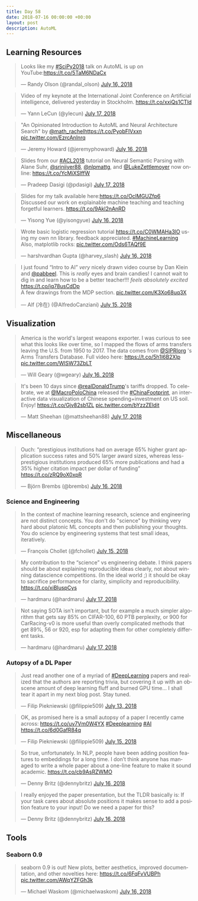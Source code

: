 ```yaml
---
title: Day 58
date: 2018-07-16 00:00:00 +00:00
layout: post
description: AutoML
---
```


## Learning Resources
<amp-twitter width="400" height="400"
             layout="responsive"
             data-tweetid="1018889268087779329">
    <blockquote placeholder><p lang="en" dir="ltr">Looks like my <a href="https://twitter.com/hashtag/SciPy2018?src=hash&amp;ref_src=twsrc%5Etfw">#SciPy2018</a> talk on AutoML is up on YouTube:<a href="https://t.co/5TaM6NDaCx">https://t.co/5TaM6NDaCx</a></p>&mdash; Randy Olson (@randal_olson) <a href="https://twitter.com/randal_olson/status/1018889268087779329?ref_src=twsrc%5Etfw">July 16, 2018</a></blockquote>
</amp-twitter>

<amp-twitter width="400" height="400"
             layout="responsive"
             data-tweetid="1019086281031200768">
    <blockquote placeholder><p lang="en" dir="ltr">Video of my keynote at the International Joint Conference on Artificial intelligence, delivered yesterday in Stockholm. <a href="https://t.co/xxiQs1CTld">https://t.co/xxiQs1CTld</a></p>&mdash; Yann LeCun (@ylecun) <a href="https://twitter.com/ylecun/status/1019086281031200768?ref_src=twsrc%5Etfw">July 17, 2018</a></blockquote>
</amp-twitter>

<amp-twitter width="400" height="400"
             layout="responsive"
             data-tweetid="1018933853124116480">
    <blockquote placeholder><p lang="en" dir="ltr">&quot;An Opinionated Introduction to AutoML and Neural Architecture Search&quot; by <a href="https://twitter.com/math_rachel?ref_src=twsrc%5Etfw">@math_rachel</a><a href="https://t.co/PyobFlVxxn">https://t.co/PyobFlVxxn</a> <a href="https://t.co/EzrcAnlnrq">pic.twitter.com/EzrcAnlnrq</a></p>&mdash; Jeremy Howard (@jeremyphoward) <a href="https://twitter.com/jeremyphoward/status/1018933853124116480?ref_src=twsrc%5Etfw">July 16, 2018</a></blockquote>
</amp-twitter>

<amp-twitter width="400" height="400"
             layout="responsive"
             data-tweetid="1019088389079949317">
    <blockquote placeholder><p lang="en" dir="ltr">Slides from our <a href="https://twitter.com/hashtag/ACL2018?src=hash&amp;ref_src=twsrc%5Etfw">#ACL2018</a> tutorial on Neural Semantic Parsing with Alane Suhr, <a href="https://twitter.com/sriniiyer88?ref_src=twsrc%5Etfw">@sriniiyer88</a>, <a href="https://twitter.com/nlpmattg?ref_src=twsrc%5Etfw">@nlpmattg</a>, and <a href="https://twitter.com/LukeZettlemoyer?ref_src=twsrc%5Etfw">@LukeZettlemoyer</a> now online: <a href="https://t.co/YcMiXSlffW">https://t.co/YcMiXSlffW</a></p>&mdash; Pradeep Dasigi (@pdasigi) <a href="https://twitter.com/pdasigi/status/1019088389079949317?ref_src=twsrc%5Etfw">July 17, 2018</a></blockquote>
</amp-twitter>

<amp-twitter width="400" height="400"
             layout="responsive"
             data-tweetid="1018753935849525248">
    <blockquote placeholder><p lang="en" dir="ltr">Slides for my talk available here:<a href="https://t.co/OclMGUZfp6">https://t.co/OclMGUZfp6</a><br>Discussed our work on explainable machine teaching and teaching forgetful learners. <a href="https://t.co/9Akl2nAnRD">https://t.co/9Akl2nAnRD</a></p>&mdash; Yisong Yue (@yisongyue) <a href="https://twitter.com/yisongyue/status/1018753935849525248?ref_src=twsrc%5Etfw">July 16, 2018</a></blockquote>
</amp-twitter>

<amp-twitter width="400" height="400"
             layout="responsive"
             data-tweetid="1018883413355290625">
    <blockquote placeholder><p lang="en" dir="ltr">Wrote basic logistic regression tutorial <a href="https://t.co/C0WMAHa3lO">https://t.co/C0WMAHa3lO</a> using my own nn library. feedback appreciated. <a href="https://twitter.com/hashtag/MachineLearning?src=hash&amp;ref_src=twsrc%5Etfw">#MachineLearning</a> <br>Also, matplotlib rocks: <a href="https://t.co/Ods6TAQf9E">pic.twitter.com/Ods6TAQf9E</a></p>&mdash; harshvardhan Gupta (@harvey_slash) <a href="https://twitter.com/harvey_slash/status/1018883413355290625?ref_src=twsrc%5Etfw">July 16, 2018</a></blockquote>
</amp-twitter>

<amp-twitter width="400" height="400"
             layout="responsive"
             data-tweetid="1018286970282397696">
    <blockquote placeholder><p lang="en" dir="ltr">I just found “Intro to AI” _very_ nicely drawn video course by Dan Klein and <a href="https://twitter.com/pabbeel?ref_src=twsrc%5Etfw">@pabbeel</a>. This is _really_ eyes and brain candies! I cannot wait to dig in and learn how to be a better teacher!!! *feels absolutely excited* <a href="https://t.co/jq78usCdDp">https://t.co/jq78usCdDp</a><br>A few drawings from the MDP section. <a href="https://t.co/K3Xo68uq3X">pic.twitter.com/K3Xo68uq3X</a></p>&mdash; Alf (冷在) (@AlfredoCanziani) <a href="https://twitter.com/AlfredoCanziani/status/1018286970282397696?ref_src=twsrc%5Etfw">July 15, 2018</a></blockquote>
</amp-twitter>

## Visualization
<amp-twitter width="400" height="400"
             layout="responsive"
             data-tweetid="1018863807773446145">
    <blockquote placeholder><p lang="en" dir="ltr">America is the world&#39;s largest weapons exporter. I was curious to see what this looks like over time, so I mapped the flows of arms transfers leaving the U.S. from 1950 to 2017. The data comes from <a href="https://twitter.com/SIPRIorg?ref_src=twsrc%5Etfw">@SIPRIorg</a> &#39;s Arms Transfers Database. Full video here: <a href="https://t.co/5h1I6B2Xlp">https://t.co/5h1I6B2Xlp</a> <a href="https://t.co/WlSW73ZbLT">pic.twitter.com/WlSW73ZbLT</a></p>&mdash; Will Geary (@wgeary) <a href="https://twitter.com/wgeary/status/1018863807773446145?ref_src=twsrc%5Etfw">July 16, 2018</a></blockquote>
</amp-twitter>

<amp-twitter width="400" height="400"
             layout="responsive"
             data-tweetid="1019042028921876480">
    <blockquote placeholder><p lang="en" dir="ltr">It&#39;s been 10 days since <a href="https://twitter.com/realDonaldTrump?ref_src=twsrc%5Etfw">@realDonaldTrump</a>&#39;s tariffs dropped. To celebrate, we at <a href="https://twitter.com/MacroPoloChina?ref_src=twsrc%5Etfw">@MacroPoloChina</a> released the <a href="https://twitter.com/hashtag/ChinaFootprint?src=hash&amp;ref_src=twsrc%5Etfw">#ChinaFootprint</a>, an interactive data visualization of Chinese spending+investment on US soil. Enjoy! <a href="https://t.co/Gjv82sb1ZL">https://t.co/Gjv82sb1ZL</a> <a href="https://t.co/bYzzZEldit">pic.twitter.com/bYzzZEldit</a></p>&mdash; Matt Sheehan (@mattsheehan88) <a href="https://twitter.com/mattsheehan88/status/1019042028921876480?ref_src=twsrc%5Etfw">July 17, 2018</a></blockquote>
</amp-twitter>

## Miscellaneous
<amp-twitter width="400" height="400"
             layout="responsive"
             data-tweetid="1018845208623054853">
    <blockquote placeholder><p lang="en" dir="ltr">Ouch: “prestigious institutions had on average 65% higher grant application success rates and 50% larger award sizes, whereas less-prestigious institutions produced 65% more publications and had a 35% higher citation impact per dollar of funding” <a href="https://t.co/zRQ9oX0xpR">https://t.co/zRQ9oX0xpR</a></p>&mdash; Björn Brembs (@brembs) <a href="https://twitter.com/brembs/status/1018845208623054853?ref_src=twsrc%5Etfw">July 16, 2018</a></blockquote>
</amp-twitter>

### Science and Engineering
<amp-twitter width="400" height="400"
             layout="responsive"
             data-tweetid="1018394751488413697">
    <blockquote placeholder><p lang="en" dir="ltr">In the context of machine learning research, science and engineering are not distinct concepts. You don&#39;t do &quot;science&quot; by thinking very hard about platonic ML concepts and then publishing your thoughts. You do science by engineering systems that test small ideas, iteratively.</p>&mdash; François Chollet (@fchollet) <a href="https://twitter.com/fchollet/status/1018394751488413697?ref_src=twsrc%5Etfw">July 15, 2018</a></blockquote>
</amp-twitter>

<amp-twitter width="400" height="400"
             layout="responsive"
             data-tweetid="1019065908810022912">
    <blockquote placeholder><p lang="en" dir="ltr">My contribution to the “science” vs engineering debate. I think papers should be about explaining reproducible ideas clearly, not about winning datascience competitions. (In the ideal world ;) it should be okay to sacrifice performance for clarity, simplicity and reproducibility. <a href="https://t.co/xiBIuspCys">https://t.co/xiBIuspCys</a></p>&mdash; hardmaru (@hardmaru) <a href="https://twitter.com/hardmaru/status/1019065908810022912?ref_src=twsrc%5Etfw">July 17, 2018</a></blockquote>
</amp-twitter>

<amp-twitter width="400" height="400"
             layout="responsive"
             data-tweetid="1019087310196039685"
             data-conversation="none">
    <blockquote placeholder><p lang="en" dir="ltr">Not saying SOTA isn’t important, but for example a much simpler algorithm that gets say 85% on CIFAR-100, 60 PTB perplexity, or 900 for CarRacing-v0 is more useful than overly complicated methods that get 89%, 56 or 920, esp for adapting them for other completely different tasks.</p>&mdash; hardmaru (@hardmaru) <a href="https://twitter.com/hardmaru/status/1019087310196039685?ref_src=twsrc%5Etfw">July 17, 2018</a></blockquote>
</amp-twitter>

### Autopsy of a DL Paper
<amp-twitter width="400" height="400"
             layout="responsive"
             data-tweetid="1017831767699423232">
    <blockquote placeholder><p lang="en" dir="ltr">Just read another one of a myriad of <a href="https://twitter.com/hashtag/DeepLearning?src=hash&amp;ref_src=twsrc%5Etfw">#DeepLearning</a> papers and realized that the authors are reporting trivia, but covering it up with an obscene amount of deep learning fluff and burned GPU time... I shall tear it apart in my next blog post. Stay tuned.</p>&mdash; Filip Piekniewski (@filippie509) <a href="https://twitter.com/filippie509/status/1017831767699423232?ref_src=twsrc%5Etfw">July 13, 2018</a></blockquote>
</amp-twitter>

<amp-twitter width="400" height="400"
             layout="responsive"
             data-tweetid="1018291609446649856">
    <blockquote placeholder><p lang="en" dir="ltr">OK, as promised here is a small autopsy of a paper I recently came across: <a href="https://t.co/uv7Vm0W4YX">https://t.co/uv7Vm0W4YX</a> <a href="https://twitter.com/hashtag/Deeplearning?src=hash&amp;ref_src=twsrc%5Etfw">#Deeplearning</a> <a href="https://twitter.com/hashtag/AI?src=hash&amp;ref_src=twsrc%5Etfw">#AI</a> <a href="https://t.co/6d0GafR84q">https://t.co/6d0GafR84q</a></p>&mdash; Filip Piekniewski (@filippie509) <a href="https://twitter.com/filippie509/status/1018291609446649856?ref_src=twsrc%5Etfw">July 15, 2018</a></blockquote>
</amp-twitter>

<amp-twitter width="400" height="400"
             layout="responsive"
             data-tweetid="1018789622103633921">
    <blockquote placeholder><p lang="en" dir="ltr">So true, unfortunately. In NLP, people have been adding position features to embeddings for a long time. I don’t think anyone has managed to write a whole paper about a one-line feature to make it sound academic. <a href="https://t.co/cb9AsRZWMO">https://t.co/cb9AsRZWMO</a></p>&mdash; Denny Britz (@dennybritz) <a href="https://twitter.com/dennybritz/status/1018789622103633921?ref_src=twsrc%5Etfw">July 16, 2018</a></blockquote>
</amp-twitter>

<amp-twitter width="400" height="400"
             layout="responsive"
             data-tweetid="1018790474927214592"
             data-conversation="none">
    <blockquote placeholder><p lang="en" dir="ltr">I really enjoyed the paper presentation, but the TLDR basically is: If your task cares about absolute positions it makes sense to add a position feature to your input! Do we need a paper for this?</p>&mdash; Denny Britz (@dennybritz) <a href="https://twitter.com/dennybritz/status/1018790474927214592?ref_src=twsrc%5Etfw">July 16, 2018</a></blockquote>
</amp-twitter>

## Tools
### Seaborn 0.9
<amp-twitter width="400" height="400"
             layout="responsive"
             data-tweetid="1018980107397091329">
    <blockquote placeholder><p lang="en" dir="ltr">seaborn 0.9 is out! New plots, better aesthetics, improved documentation, and other novelties here: <a href="https://t.co/6FqFvVUBPh">https://t.co/6FqFvVUBPh</a> <a href="https://t.co/AWqYZFGh3k">pic.twitter.com/AWqYZFGh3k</a></p>&mdash; Michael Waskom (@michaelwaskom) <a href="https://twitter.com/michaelwaskom/status/1018980107397091329?ref_src=twsrc%5Etfw">July 16, 2018</a></blockquote>
</amp-twitter>
